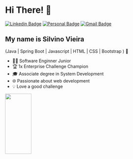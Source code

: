 <h1>Hi There! 👋</h1>

[![Linkedin Badge](https://img.shields.io/badge/-LinkedIn-6633cc?style=flat-square&logo=Linkedin&logoColor=white&link=https://www.linkedin.com/in/vinovieira)](https://www.linkedin.com/in/vinovieira)
[![Personal Badge](https://img.shields.io/badge/-Website-6633cc?style=flat-square&logo=Me&logoColor=white&link=https://www.silvinovieira.com/)](https://silvinovieira.com/)
[![Gmail Badge](https://img.shields.io/badge/-silvinovj@icloud.com-6633cc?style=flat-square&logo=Gmail&logoColor=white&link=mailto:silvinovj@icloud.com)](mailto:silvinovj@icloud.com)


## My name is Silvino Vieira
(Java | Spring Boot | Javascript | HTML | CSS | Bootstrap ) 🚀
- 👩‍💻 Software Enginner Junior
- 🏆 1x Enterprise Challenge Champion
- 🎓 Associate degree in System Development
- 🌐 Passionate about web development
- 💡 Love a good challenge

<div align="left">
  
  <img width="41%" height="195px" src="https://github-readme-stats.vercel.app/api/top-langs/?username=vinovieira&layout=compact&hide_border=true&title_color=8f00ff&text_color=ffffff&bg_color=0d1117" />
  
 </div>
